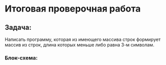 # Итоговая проверочная работа
## Задача:
Написать программу, которая из имеющего массива строк формирует массив из строк, длина которых меньше либо равна 3-м символам.

### Блок-схема:
